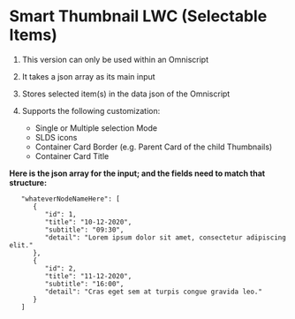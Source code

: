 # Smart Thumbnail LWC (Selectable Items)

1. This version can only be used within an Omniscript
2. It takes a json array as its main input
3. Stores selected item(s) in the data json of the Omniscript
4. Supports the following customization:

   + Single or Multiple selection Mode
   + SLDS icons
   + Container Card Border (e.g. Parent Card of the child Thumbnails)
   + Container Card Title

**Here is the json array for the input; and the fields need to match that structure:**
```
   "whateverNodeNameHere": [
      {
         "id": 1,
         "title": "10-12-2020",
         "subtitle": "09:30",
         "detail": "Lorem ipsum dolor sit amet, consectetur adipiscing elit."
      },
      {
         "id": 2,
         "title": "11-12-2020",
         "subtitle": "16:00",
         "detail": "Cras eget sem at turpis congue gravida leo."
      }
   ]
```
